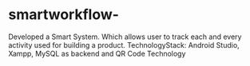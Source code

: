# smartworkflow-
Developed a Smart System. Which allows user to track each and every activity used for building a product. TechnologyStack: Android Studio, Xampp, MySQL as backend and QR Code Technology
